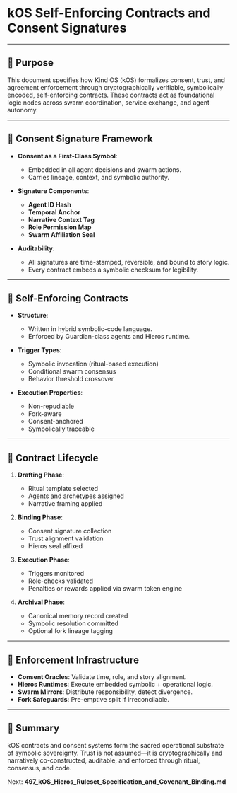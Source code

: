 # kOS Self-Enforcing Contracts and Consent Signatures

---

## 🔗 Purpose
This document specifies how Kind OS (kOS) formalizes consent, trust, and agreement enforcement through cryptographically verifiable, symbolically encoded, self-enforcing contracts. These contracts act as foundational logic nodes across swarm coordination, service exchange, and agent autonomy.

---

## 📜 Consent Signature Framework

- **Consent as a First-Class Symbol**:
  - Embedded in all agent decisions and swarm actions.
  - Carries lineage, context, and symbolic authority.

- **Signature Components**:
  - **Agent ID Hash**
  - **Temporal Anchor**
  - **Narrative Context Tag**
  - **Role Permission Map**
  - **Swarm Affiliation Seal**

- **Auditability**:
  - All signatures are time-stamped, reversible, and bound to story logic.
  - Every contract embeds a symbolic checksum for legibility.

---

## 🤝 Self-Enforcing Contracts

- **Structure**:
  - Written in hybrid symbolic-code language.
  - Enforced by Guardian-class agents and Hieros runtime.

- **Trigger Types**:
  - Symbolic invocation (ritual-based execution)
  - Conditional swarm consensus
  - Behavior threshold crossover

- **Execution Properties**:
  - Non-repudiable
  - Fork-aware
  - Consent-anchored
  - Symbolically traceable

---

## 🧾 Contract Lifecycle

1. **Drafting Phase**:
   - Ritual template selected
   - Agents and archetypes assigned
   - Narrative framing applied

2. **Binding Phase**:
   - Consent signature collection
   - Trust alignment validation
   - Hieros seal affixed

3. **Execution Phase**:
   - Triggers monitored
   - Role-checks validated
   - Penalties or rewards applied via swarm token engine

4. **Archival Phase**:
   - Canonical memory record created
   - Symbolic resolution committed
   - Optional fork lineage tagging

---

## 🧰 Enforcement Infrastructure

- **Consent Oracles**: Validate time, role, and story alignment.
- **Hieros Runtimes**: Execute embedded symbolic + operational logic.
- **Swarm Mirrors**: Distribute responsibility, detect divergence.
- **Fork Safeguards**: Pre-emptive split if irreconcilable.

---

## 🧠 Summary
kOS contracts and consent systems form the sacred operational substrate of symbolic sovereignty. Trust is not assumed—it is cryptographically and narratively co-constructed, auditable, and enforced through ritual, consensus, and code.

Next: **497_kOS_Hieros_Ruleset_Specification_and_Covenant_Binding.md**

